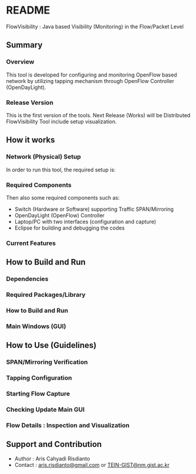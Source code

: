 # README #

FlowVisibility : Java based Visibility (Monitoring) in the Flow/Packet Level

## Summary ##

### Overview ###
This tool is developed for configuring and monitoring OpenFlow based network by utilizing tapping mechanism through OpenFlow Controller (OpenDayLight). 
### Release Version ###
This is the first version of the tools. Next Release (Works) will be Distributed FlowVisibility Tool include setup visualization.

## How it works ##

### Network (Physical) Setup ###
In order to run this tool, the required setup is:

### Required Components ###
Then also some required components such as:

* Switch (Hardware or Software) supporting Traffic SPAN/Mirroring
* OpenDayLight (OpenFlow) Controller
* Laptop/PC with two interfaces (configuration and capture)
* Eclipse for building and debugging the codes

### Current Features ###

## How to Build and Run ##

### Dependencies ###
### Required Packages/Library ###
### How to Build and Run ###
### Main Windows (GUI) ###

## How to Use (Guidelines)  ##

### SPAN/Mirroring Verification ###
### Tapping Configuration ###
### Starting Flow Capture ###
### Checking Update Main GUI ###
### Flow Details : Inspection and Visualization ###

## Support and Contribution ##

* Author : Aris Cahyadi Risdianto
* Contact : aris.risdianto@gmail.com or TEIN-GIST@nm.gist.ac.kr